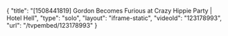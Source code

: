 {
    "title": "[1508441819] Gordon Becomes Furious at Crazy Hippie Party | Hotel Hell",
    "type": "solo",
    "layout": "iframe-static",
    "videoId": "123178993",
    "url": "\/tvpembed\/123178993"
}